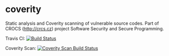 coverity
========

Static analysis and Coverity scanning of vulnerable source codes. Part of CROCS (http://crcs.cz) project
Software Security and Secure Programming.

Travis CI:
[![Build Status](https://secure.travis-ci.org/xsvabens/coverity.svg?branch=master)](http://travis-ci.org/xsvabens/coverity)

Coverity Scan:
[![Coverity Scan Build Status](https://scan.coverity.com/projects/3424/badge.svg)](https://scan.coverity.com/projects/3424)
